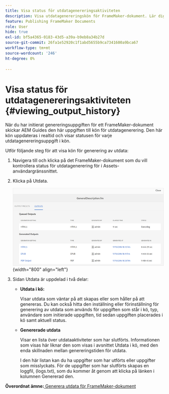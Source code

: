 ```yaml
---
title: Visa status för utdatagenereringsaktiviteten
description: Visa utdatagenereringskön för FrameMaker-dokument. Lär dig hur du visar status för en utdatagenereringsuppgift.
feature: Publishing FrameMaker Documents
role: User
hide: true
exl-id: bf5a4365-0183-43d5-a39a-b9eb8a34b27d
source-git-commit: 26fa1e52920c1f1abd5655b9ca7341600a9bca67
workflow-type: tm+mt
source-wordcount: '246'
ht-degree: 0%

---
```


# Visa status för utdatagenereringsaktiviteten {#viewing_output_history}

När du har initierat genereringsuppgiften för ett FrameMaker-dokument skickar AEM Guides den här uppgiften till kön för utdatagenerering. Den här kön uppdateras i realtid och visar statusen för varje utdatagenereringsuppgift i kön.

Utför följande steg för att visa kön för generering av utdata:

1. Navigera till och klicka på det FrameMaker-dokument som du vill kontrollera status för utdatagenerering för i Assets-användargränssnittet.

1. Klicka på Utdata.

   ![](images/output-queued-fm.png){width="800" align="left"}

1. Sidan Utdata är uppdelad i två delar:

   - **Utdata i kö:**

     Visar utdata som väntar på att skapas eller som håller på att genereras. Du kan också hitta den inställning eller förinställning för generering av utdata som används för uppgiften som står i kö, typ, användare som initierade uppgiften, tid sedan uppgiften placerades i kö samt aktuell status.

   - **Genererade utdata**

     Visar en lista över utdataaktiviteter som har slutförts. Informationen som visas här liknar den som visas i avsnittet Utdata i kö, med den enda skillnaden mellan genereringstiden för utdata.

     I den här listan kan du ha uppgifter som har utförts eller uppgifter som misslyckats. För de uppgifter som har slutförts skapas en loggfil, \(logs.txt\), som du kommer åt genom att klicka på länken i kolumnen Genererad den.


**Överordnat ämne:**[ Generera utdata för FrameMaker-dokument](fm-output-generatation.md)
